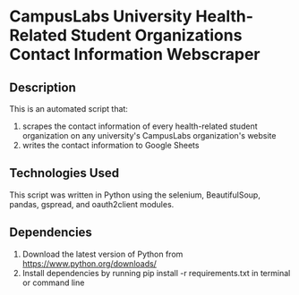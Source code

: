# CampusLabs University Health-Related Student Organizations Contact Information Webscraper

## Description
This is an automated script that:
1. scrapes the contact information of every health-related student organization on any university's CampusLabs organization's website
2. writes the contact information to Google Sheets

## Technologies Used
This script was written in Python using the selenium, BeautifulSoup, pandas, gspread, and oauth2client modules.

## Dependencies
1. Download the latest version of Python from https://www.python.org/downloads/
2. Install dependencies by running pip install -r requirements.txt in terminal or command line

